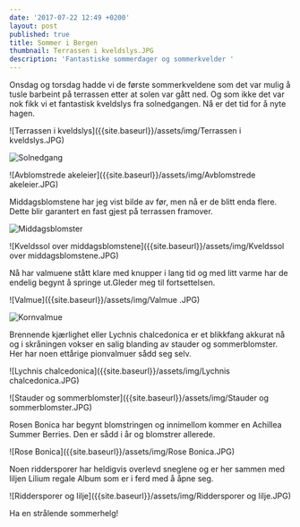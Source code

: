 ```yaml
---
date: '2017-07-22 12:49 +0200'
layout: post
published: true
title: Sommer i Bergen
thumbnail: Terrassen i kveldslys.JPG
description: 'Fantastiske sommerdager og sommerkvelder '
---
```


Onsdag og torsdag hadde vi de første sommerkveldene som det var mulig å tusle barbeint på terrassen etter at solen var gått ned. Og som ikke det var nok fikk vi et fantastisk kveldslys fra solnedgangen.  Nå er det tid for å nyte hagen. 

![Terrassen i kveldslys]({{site.baseurl}}/assets/img/Terrassen i kveldslys.JPG)

![Solnedgang]({{site.baseurl}}/assets/img/Solnedgang.JPG)

![Avblomstrede akeleier]({{site.baseurl}}/assets/img/Avblomstrede akeleier.JPG)

<!--more-->

Middagsblomstene har jeg vist bilde av før, men nå er de blitt enda flere. Dette blir garantert en fast gjest på terrassen framover. 

![Middagsblomster]({{site.baseurl}}/assets/img/Middagsblomster.JPG)

![Kveldssol over middagsblomstene]({{site.baseurl}}/assets/img/Kveldssol over middagsblomstene.JPG)

Nå har valmuene stått klare med knupper i lang tid og med litt varme har de endelig begynt å springe ut.Gleder meg til fortsettelsen. 

![Valmue]({{site.baseurl}}/assets/img/Valmue .JPG)

![Kornvalmue]({{site.baseurl}}/assets/img/Kornvalmue.JPG)

Brennende kjærlighet eller Lychnis chalcedonica er et blikkfang akkurat nå og i skråningen vokser en salig blanding av stauder og sommerblomster. Her har noen ettårige pionvalmuer sådd seg selv. 

![Lychnis chalcedonica]({{site.baseurl}}/assets/img/Lychnis chalcedonica.JPG)

![Stauder og sommerblomster]({{site.baseurl}}/assets/img/Stauder og sommerblomster.JPG)

Rosen Bonica har begynt blomstringen og innimellom kommer en Achillea Summer Berries. Den er sådd i år og blomstrer allerede. 

![Rose Bonica]({{site.baseurl}}/assets/img/Rose Bonica.JPG)

Noen riddersporer har heldigvis overlevd sneglene og er her sammen med liljen Lilium regale Album som er i ferd med å åpne seg. 

![Riddersporer og lilje]({{site.baseurl}}/assets/img/Riddersporer og lilje.JPG)

Ha en strålende sommerhelg!
